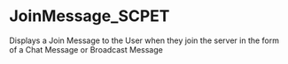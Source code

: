 # JoinMessage_SCPET
Displays a Join Message to the User when they join the server in the form of a Chat Message or Broadcast Message
